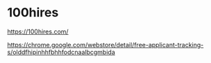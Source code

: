 # 100hires

https://100hires.com/

https://chrome.google.com/webstore/detail/free-applicant-tracking-s/olddfhipinhhfbhhfodcnaalbcgmbida
